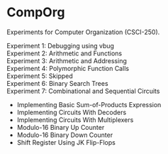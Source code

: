 CompOrg
=======

Experiments for Computer Organization (CSCI-250).

Experiment 1: Debugging using vbug  
Experiment 2: Arithmetic and Functions  
Experiment 3: Arithmetic and Addressing  
Experiment 4: Polymorphic Function Calls    
Experiment 5: Skipped  
Experiment 6: Binary Search Trees  
Experiment 7: Combinational and Sequential Circuits  
* Implementing Basic Sum-of-Products Expression
* Implementing Circuits With Decoders
* Implementing Circuits With Multiplexers
* Modulo-16 Binary Up Counter
* Modulo-16 Binary Down Counter
* Shift Register Using JK Flip-Flops
  
